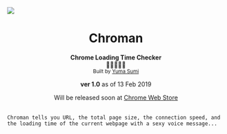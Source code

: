 <div bgcolor="black">
    <img src="./img/chromanTileIconOrigin.png" align="center">
    <h1 align="center" >Chroman</h1>
    <div align="center">
        <strong>Chrome Loading Time Checker</strong>
    </div>
    <div align="center">👻👻👻👻👻</div>
    <div align="center">
        <sub>Built by 
            <a href="https://github.com/y-yeah">Yuma Sumi</a>
        </sub>
        <p><strong>ver 1.0</strong> as of 13 Feb 2019</p>
        <div >
        Will be released soon at 
            <a href="#">Chrome Web Store</a>
        </div>
    </div>
    <br/>
    
    Chroman tells you URL, the total page size, the connection speed, and the loading time of the current webpage with a sexy voice message...

</div>
